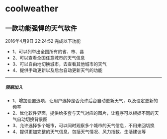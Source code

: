 # coolweather
## 一款功能强悍的天气软件
2016年4月9日 22:24:52 完成以下功能
- 1、可以列举出全国所有的省、市、县
- 2、可以查看全国任意城市的天气信息
- 3、可以自由地切换城市，去查看其他城市的天气
- 4、提供手动更新以及后台自动更新天气的功能

******
##### 预期加入
- 1、增加设置选项，让用户选择是否允许后台自动更新天气，以及设定更新的频率
- 2、优化软件界面，提供给多套与天气对应的图片，让程序可以根据不同的天气自动切换背景图
- 3、允许选择多个城市，可以同时观察多个城市的天气信息，不用来回切换
- 4、提供更加完整的天气信息，包括天气情况、风力指数、生活建议等


